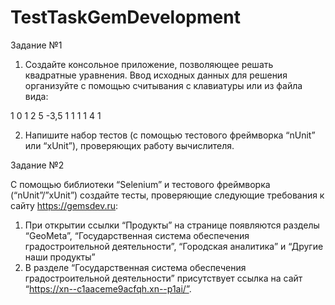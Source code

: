 # TestTaskGemDevelopment

Задание №1

1) Создайте консольное приложение, позволяющее решать квадратные уравнения. Ввод исходных данных для решения организуйте с помощью считывания с клавиатуры или из файла вида:

  1 0 1
  2 5 -3,5
  1 1 1
  1 4 1

2) Напишите набор тестов (с помощью тестового фреймворка “nUnit” или “xUnit”), проверяющих работу вычислителя.

Задание №2

С помощью библиотеки “Selenium” и тестового фреймворка (“nUnit”/”xUnit”) создайте тесты, проверяющие следующие требования к сайту https://gemsdev.ru:

1) При открытии ссылки “Продукты” на странице появляются разделы “GeoMeta”, 
“Государственная система обеспечения градостроительной деятельности”, “Городская аналитика” и “Другие наши продукты”
2) В разделе “Государственная система обеспечения градостроительной деятельности”
присутствует ссылка на сайт “https://xn--c1aaceme9acfqh.xn--p1ai/”.
